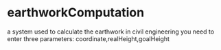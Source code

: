 # earthworkComputation
a system used to calculate the earthwork in civil engineering
you need to enter three parameters: coordinate,realHeight,goalHeight
